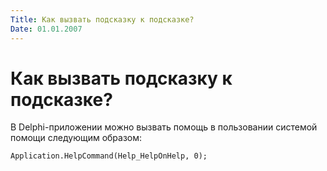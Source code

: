 ```yaml
---
Title: Как вызвать подсказку к подсказке?
Date: 01.01.2007
---
```



Как вызвать подсказку к подсказке?
==================================

В Delphi-приложении можно вызвать помощь в пользовании системой помощи
следующим образом:

    Application.HelpCommand(Help_HelpOnHelp, 0);
